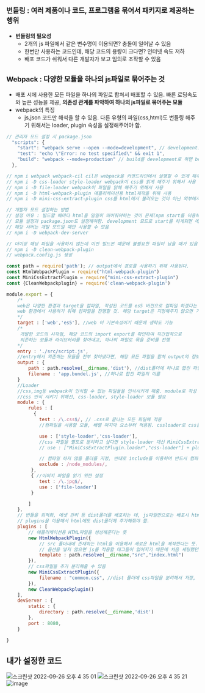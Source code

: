 ## <span style = "font-size : 18px">번들링 : 여러 제품이나 코드, 프로그램을 묶어서 패키지로 제공하는 행위</span>

- **번들링의 필요성**
  - 2개의 js 파일에서 같은 변수명이 이용되면? 충돌이 일어날 수 있음
  - 한번만 사용하는 코드인데, 해당 코드의 용량이 크다면? 인터넷 속도 저하
  - 배포 코드가 쉬워서 다른 개발자가 보고 임의로 조작할 수 있음

## <span style = "font-size : 18px">Webpack : 다양한 모듈을 하나의 js파일로 묶어주는 것</span>

- 배포 시에 사용한 모든 파일을 하나의 파일로 합쳐서 배포할 수 있음. 빠른 로딩속도와 높은 성능을 제공, **의존성 관계를 파악하여 하나의 js파일로 묶어주는 모듈**
- webpack의 특징
  - js,json 코드만 해석을 할 수 있음. 다른 유형의 파일(css,html)도 번들링 해주기 위해서는 loader, plugin 속성을 설정해주어야 함.

```javascript
// 관리자 모드 설정 시 package.json
  "scripts": {
    "start": "webpack serve --open --mode=development", // development로 해야 해당 코드들이 변화하는 것을 확인할 수 있음
    "test": "echo \"Error: no test specified\" && exit 1",
    "build": "webpack --mode=production" // build를 development로 하면 build로 제작된 파일에서 에러를 확인할 수 있음, production 모드를 주로 사용
  },

// npm i webpack webpack-cil cil은 webpack을 커맨드라인에서 실행할 수 있게 해주는 모듈
// npm i -D css-loader style-loader webpack이 css를 읽게 해주기 위해서 사용
// npm i -D file-loader webpack이 파일을 읽헤 해주기 위해서 사용
// npm i -D html-webpack-plugin 애플리케이션용 html제작을 위해 사용
// npm i -D mini-css-extract-plugin css를 html에서 불러오는 것이 아닌 외부에서 불러올 수 있게, dist폴더에 css파일을 분리할 수 있게 함.

// 개발자 모드 설정하는 방법
// 설정 이유 : 빌드할 때마다 html을 일일히 띄어줘야하는 것이 문제(npm start를 이용해서 번들을 열람하기 위함),
// 모듈 설정과 package.json도 설정해야함. development 모드로 start를 하게되면 에러를 파악할 수 있음
// 해당 서버는 개발 모드일 때만 사용할 수 있음
// npm i -D webpack-dev-server

// 더이상 해당 파일을 사용하지 않는데 이전 빌드본 떄문에 불필요한 파일이 남을 때가 있음 해당 불필요한 파일을 없애주는 플러그인
// npm i -D clean-webpack-plugin
// webpack.config.js 생성

const path = require('path'); // output에서 경로를 사용하기 위해 사용된다.
const HtmlWebpackPlugin = require("html-webpack-plugin")
const MiniCssExtractPlugin = require("mini-css-extract-plugin")
const {CleanWebpackplugin} = require('clean-webpack-plugin')

module.export = {
    /*
    web은 다양한 환경과 target을 컴파일, 작성된 코드를 es5 버전으로 컴파일 하겠다는 뜻
    web 환경에서 사용하기 위해 컴파일을 진행할 것. 해당 target은 지정해주지 않으면 기본값인 web으로 기본 세팅 됨
    */
    target : ['web','es5'], //web 이 기본속성이기 때문에 생략도 가능
    /*
     개발한 코드의 시작점, 해당 코드의 import export를 확인하여 직간접적으로
     의존하는 모듈과 라이브러리를 찾아내고, 하나의 파일로 묶을 준비를 진행
    */
    entry : './src/script.js',
    //entry에서 의존하는 모듈을 전부 찾아냈다면, 해당 모든 파일을 합쳐 output의 정보대로 저장한다. path 이용, 깃에 배포하려면 dist가 아닌 docs로 설정
    output : {
        path : path.resolve(__dirname,'dist'), //dist폴더에 하나로 합친 파일을 저장
        filename : 'app.bundel.js', //하나로 합친 파일의 이름
    }
    //Loader
    //css,img등 webpack이 인식할 수 없는 파일들을 인식시키게 해줌. module로 작성
    //css 인식 시키기 위해선, css-loader, style-loader 모듈 필요
    module : {
        rules : [
          {
            test : /\.css$/, // .css로 끝나는 모든 파일에 적용
            //컴파일을 사용할 모듈, 배열 마지막 요소부터 적용됨. cssloader로 css를 먼저 읽고 나서, style에 포함시켜줘야 함.

            use : ['style-loader','css-loader'],
            //css 파일을 별도로 분리하고 싶다면 style-loader 대신 MiniCssExtractPlugin.loader로 교체
            // use : ["MiniCssExtractPlugin.loader","css-loader"] + plugins 속성 추가

            // 컴파일 하지 않을 폴더를 지정, 반대로 include를 이용하여 반드시 컴파일해야할 파일이나 폴더를 지정가능
            exclude : /node_modules/,
         },
         { //이미지 파일을 읽기 위한 설정
            test : /\.jpg$/,
            use : ['file-loader']
         }

        ]
    },
    // 번들을 최적화, 에셋 관리 등 dist폴더를 배포하는 데, js파일만으로는 배포시 html에 적용할 수 없음
    // plugins을 이용해서 html에도 dist폴더에 추가해줘야 함.
    plugins : [
        // 애플리케이션용 HTML파일을 생성해준다는 뜻
        new HtmlWebpackPlugin({
            // src 폴더내에 존재하는 html을 이용해서 새로운 html을 제작한다는 뜻.
            // 옵션을 넣지 않으면 js를 적용할 태그들이 없어지기 때문에 처음 세팅했던 파일을 이용해야함.
            template : path.resolve(__dirname,"src","index.html")
        }),
        // css파일을 추가 분리해줄 수 있음
        new MiniCssExtractPlugin({
            filename : "common.css", //dist 폴더에 css파일을 분리해서 저장, 해당 css파일명
        }),
        new CleanWebpackplugin()
    ],
    devServer : {
        static : {
            directory : path.resolve(__dirname,'dist')
        },
        port : 8080,
    }

}
```

## 내가 설정한 코드

![스크린샷 2022-09-26 오후 4 35 01](https://user-images.githubusercontent.com/104412610/192228876-2903ec08-ae8b-45fe-871a-52994cc14c06.png)
![스크린샷 2022-09-26 오후 4 35 21](https://user-images.githubusercontent.com/104412610/192228880-ff8e80b3-5735-4768-9381-d03c8d454966.png)
![image](https://user-images.githubusercontent.com/104412610/192229080-3f874f9a-5526-419e-9d92-44ed7e307263.png)
